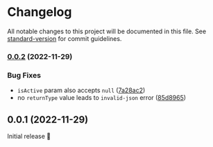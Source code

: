 # Changelog

All notable changes to this project will be documented in this file. See [standard-version](https://github.com/conventional-changelog/standard-version) for commit guidelines.

### [0.0.2](https://github.com/robingenz/engine4-node/compare/v0.0.1...v0.0.2) (2022-11-29)


### Bug Fixes

* `isActive` param also accepts `null` ([7a28ac2](https://github.com/robingenz/engine4-node/commit/7a28ac27c2c65b90c3ce5a022f70a4b8b3bba6b3))
* no `returnType` value leads to `invalid-json` error ([85d8965](https://github.com/robingenz/engine4-node/commit/85d89655cabd686b31964f0cbf496bc397452e74))

## 0.0.1 (2022-11-29)

Initial release 🎉
